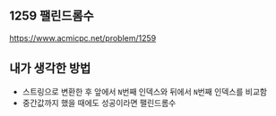 ## 1259 팰린드롬수

<https://www.acmicpc.net/problem/1259>

## 내가 생각한 방법

- 스트링으로 변환한 후 앞에서 `N`번째 인덱스와 뒤에서 `N`번째 인덱스를 비교함
- 중간값까지 했을 때에도 성공이라면 팰린드롬수
